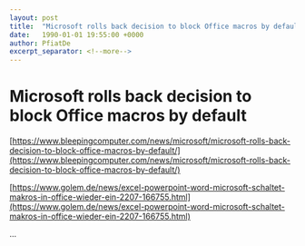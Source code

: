 ```yaml
---
layout: post
title:  "Microsoft rolls back decision to block Office macros by default"
date:   1990-01-01 19:55:00 +0000
author: PfiatDe
excerpt_separator: <!--more-->
---
```


# Microsoft rolls back decision to block Office macros by default

[https://www.bleepingcomputer.com/news/microsoft/microsoft-rolls-back-decision-to-block-office-macros-by-default/](https://www.bleepingcomputer.com/news/microsoft/microsoft-rolls-back-decision-to-block-office-macros-by-default/)

[https://www.golem.de/news/excel-powerpoint-word-microsoft-schaltet-makros-in-office-wieder-ein-2207-166755.html](https://www.golem.de/news/excel-powerpoint-word-microsoft-schaltet-makros-in-office-wieder-ein-2207-166755.html)

...
<!--more-->
